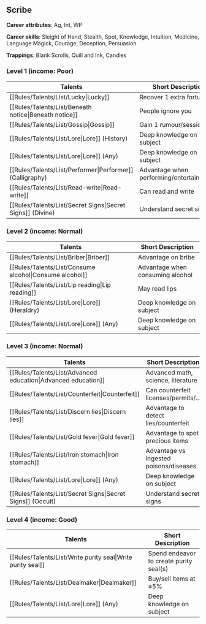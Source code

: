 
## Scribe

**Career attributes**: Ag, Int, WP

**Career skills**: Sleight of Hand, Stealth, Spot, Knowledge, Intuition, Medicine, Language Magick, Courage, Deception, Persuasion

**Trappings**: Blank Scrolls, Quill and Ink, Candles

### Level 1 (income: Poor)

| Talents | Short Description |
| --- | --- |
| [[Rules/Talents/List/Lucky\|Lucky]] | Recover 1 extra fortune |
| [[Rules/Talents/List/Beneath notice\|Beneath notice]] | People ignore you |
| [[Rules/Talents/List/Gossip\|Gossip]] | Gain 1 rumour/session |
| [[Rules/Talents/List/Lore\|Lore]] (History) | Deep knowledge on subject |
| [[Rules/Talents/List/Lore\|Lore]] (Any) | Deep knowledge on subject |
| [[Rules/Talents/List/Performer\|Performer]] (Calligraphy) | Advantage when performing/entertaining/art |
| [[Rules/Talents/List/Read-write\|Read-write]] | Can read and write |
| [[Rules/Talents/List/Secret Signs\|Secret Signs]] (Divine) | Understand secret signs |


### Level 2 (income: Normal)

| Talents | Short Description |
| --- | --- |
| [[Rules/Talents/List/Briber\|Briber]] | Advantage on bribe |
| [[Rules/Talents/List/Consume alcohol\|Consume alcohol]] | Advantage when consuming alcohol |
| [[Rules/Talents/List/Lip reading\|Lip reading]] | May read lips |
| [[Rules/Talents/List/Lore\|Lore]] (Heraldry) | Deep knowledge on subject |
| [[Rules/Talents/List/Lore\|Lore]] (Any) | Deep knowledge on subject |


### Level 3 (income: Normal)

| Talents | Short Description |
| --- | --- |
| [[Rules/Talents/List/Advanced education\|Advanced education]] | Advanced math, science, literature |
| [[Rules/Talents/List/Counterfeit\|Counterfeit]] | Can counterfeit licenses/permits/... |
| [[Rules/Talents/List/Discern lies\|Discern lies]] | Advantage to detect lies/counterfeit |
| [[Rules/Talents/List/Gold fever\|Gold fever]] | Advantage to spot precious items |
| [[Rules/Talents/List/Iron stomach\|Iron stomach]] | Advantage vs ingested poisons/diseases |
| [[Rules/Talents/List/Lore\|Lore]] (Any) | Deep knowledge on subject |
| [[Rules/Talents/List/Secret Signs\|Secret Signs]] (Occult) | Understand secret signs |


### Level 4 (income: Good)

| Talents | Short Description |
| --- | --- |
| [[Rules/Talents/List/Write purity seal\|Write purity seal]] | Spend endeavor to create purity seal(s) |
| [[Rules/Talents/List/Dealmaker\|Dealmaker]] | Buy/sell items at ±5% |
| [[Rules/Talents/List/Lore\|Lore]] (Any) | Deep knowledge on subject |


